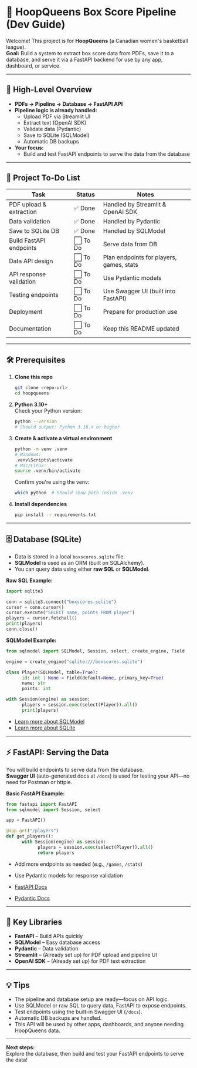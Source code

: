 # 🏀 HoopQueens Box Score Pipeline (Dev Guide)

Welcome! This project is for **HoopQueens** (a Canadian women's basketball league).  
**Goal:** Build a system to extract box score data from PDFs, save it to a database, and serve it via a FastAPI backend for use by any app, dashboard, or service.

---

## 🚀 High-Level Overview

- **PDFs → Pipeline → Database → FastAPI API**
- **Pipeline logic is already handled:**
  - Upload PDF via Streamlit UI
  - Extract text (OpenAI SDK)
  - Validate data (Pydantic)
  - Save to SQLite (SQLModel)
  - Automatic DB backups
- **Your focus:**
  - Build and test FastAPI endpoints to serve the data from the database

---

## 📝 Project To-Do List

| Task                    | Status   | Notes                                    |
| ----------------------- | -------- | ---------------------------------------- |
| PDF upload & extraction | ✅ Done  | Handled by Streamlit & OpenAI SDK        |
| Data validation         | ✅ Done  | Handled by Pydantic                      |
| Save to SQLite DB       | ✅ Done  | Handled by SQLModel                      |
| Build FastAPI endpoints | ⬜ To Do | Serve data from DB                       |
| Data API design         | ⬜ To Do | Plan endpoints for players, games, stats |
| API response validation | ⬜ To Do | Use Pydantic models                      |
| Testing endpoints       | ⬜ To Do | Use Swagger UI (built into FastAPI)      |
| Deployment              | ⬜ To Do | Prepare for production use               |
| Documentation           | ⬜ To Do | Keep this README updated                 |

---

## 🛠️ Prerequisites

1. **Clone this repo**

   ```bash
   git clone <repo-url>
   cd hoopqueens
   ```

2. **Python 3.10+**  
   Check your Python version:

   ```bash
   python --version
   # Should output: Python 3.10.x or higher
   ```

3. **Create & activate a virtual environment**

   ```bash
   python -m venv .venv
   # Windows:
   .venv\Scripts\activate
   # Mac/Linux:
   source .venv/bin/activate
   ```

   Confirm you're using the venv:

   ```bash
   which python  # Should show path inside .venv
   ```

4. **Install dependencies**
   ```bash
   pip install -r requirements.txt
   ```

---

## 🗄️ Database (SQLite)

- Data is stored in a local `boxscores.sqlite` file.
- **SQLModel** is used as an ORM (built on SQLAlchemy).
- You can query data using either **raw SQL** or **SQLModel**.

**Raw SQL Example:**

```python
import sqlite3

conn = sqlite3.connect("boxscores.sqlite")
cursor = conn.cursor()
cursor.execute("SELECT name, points FROM player")
players = cursor.fetchall()
print(players)
conn.close()
```

**SQLModel Example:**

```python
from sqlmodel import SQLModel, Session, select, create_engine, Field

engine = create_engine("sqlite:///boxscores.sqlite")

class Player(SQLModel, table=True):
      id: int | None = Field(default=None, primary_key=True)
      name: str
      points: int

with Session(engine) as session:
      players = session.exec(select(Player)).all()
      print(players)
```

- [Learn more about SQLModel](https://sqlmodel.tiangolo.com)
- [Learn more about SQLite](https://www.sqlite.org/index.html)

---

## ⚡ FastAPI: Serving the Data

You will build endpoints to serve data from the database.  
**Swagger UI** (auto-generated docs at `/docs`) is used for testing your API—no need for Postman or httpie.

**Basic FastAPI Example:**

```python
from fastapi import FastAPI
from sqlmodel import Session, select

app = FastAPI()

@app.get("/players")
def get_players():
      with Session(engine) as session:
            players = session.exec(select(Player)).all()
            return players
```

- Add more endpoints as needed (e.g., `/games`, `/stats`)
- Use Pydantic models for response validation

- [FastAPI Docs](https://fastapi.tiangolo.com/learn/)
- [Pydantic Docs](https://docs.pydantic.dev/)

---

## 🧩 Key Libraries

- **FastAPI** – Build APIs quickly
- **SQLModel** – Easy database access
- **Pydantic** – Data validation
- **Streamlit** – (Already set up) for PDF upload and pipeline UI
- **OpenAI SDK** – (Already set up) for PDF text extraction

---

## 💡 Tips

- The pipeline and database setup are ready—focus on API logic.
- Use SQLModel or raw SQL to query data, FastAPI to expose endpoints.
- Test endpoints using the built-in Swagger UI (`/docs`).
- Automatic DB backups are handled.
- This API will be used by other apps, dashboards, and anyone needing HoopQueens data.

---

**Next steps:**  
Explore the database, then build and test your FastAPI endpoints to serve the data!
